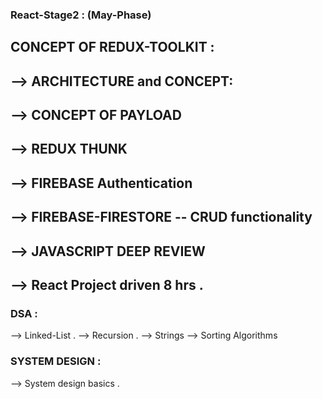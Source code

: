 ### React-Stage2 : (May-Phase)

## CONCEPT OF REDUX-TOOLKIT : 

## --> ARCHITECTURE and CONCEPT: 

## --> CONCEPT OF PAYLOAD 

## --> REDUX THUNK

## --> FIREBASE Authentication

## --> FIREBASE-FIRESTORE -- CRUD functionality 

## --> JAVASCRIPT DEEP REVIEW

## --> React Project driven 8 hrs . 


### DSA :

--> Linked-List .
--> Recursion . 
--> Strings 
--> Sorting Algorithms 

### SYSTEM DESIGN : 

--> System design basics .









